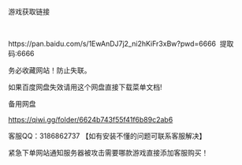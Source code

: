 <head>
  <style>

    p {

      font-size: 24px;

    }

  </style>

</head>

<body>

  <p> 游戏获取链接 </p>
 
<p>  https://pan.baidu.com/s/1EwAnDJ7j2_ni2hKiFr3xBw?pwd=6666 
提取码:6666
</p>
<p> 务必收藏网站！防止失联。</p>

<p> 如果百度网盘失效请用这个网盘直接下载菜单文档!</p>

<p>  备用网盘  

https://qiwi.gg/folder/6624b743f55f41f6b89c2ab6
</p>

<p>  客服QQ：3186862737 【如有安装不懂的问题可联系客服解决】 </p>

紧急下单网站通知服务器被攻击需要哪款游戏直接添加客服购买！
</body>
